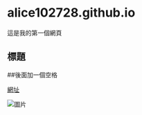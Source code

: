 # alice102728.github.io

這是我的第一個網頁

## 標題
##後面加一個空格

[網址](https://jsyeh.org/)

![圖片](https://www.google.com/url?sa=i&url=https%3A%2F%2Fnewtalk.tw%2Fnews%2Fview%2F2020-12-29%2F516051&psig=AOvVaw3_pFzfqCWmi9_tq_aGlwLP&ust=1614394770203000&source=images&cd=vfe&ved=0CAIQjRxqFwoTCJik-6rHhu8CFQAAAAAdAAAAABAe)
